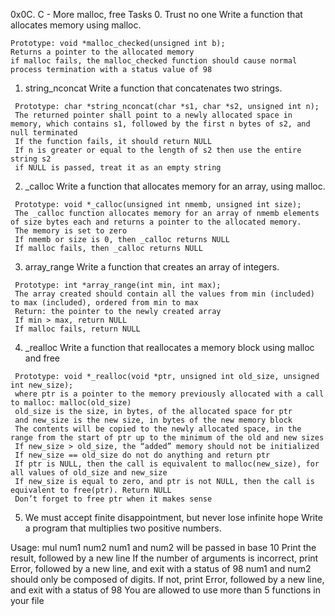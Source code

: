 0x0C. C - More malloc, free Tasks 0. Trust no one Write a function that allocates memory using malloc.

	Prototype: void *malloc_checked(unsigned int b);
	Returns a pointer to the allocated memory
	if malloc fails, the malloc_checked function should cause normal process termination with a status value of 98

  1.  string_nconcat Write a function that concatenates two strings.

     Prototype: char *string_nconcat(char *s1, char *s2, unsigned int n);
     The returned pointer shall point to a newly allocated space in memory, which contains s1, followed by the first n bytes of s2, and null terminated
     If the function fails, it should return NULL
     If n is greater or equal to the length of s2 then use the entire string s2
     if NULL is passed, treat it as an empty string

   2. _calloc Write a function that allocates memory for an array, using malloc.

     Prototype: void *_calloc(unsigned int nmemb, unsigned int size);
     The _calloc function allocates memory for an array of nmemb elements of size bytes each and returns a pointer to the allocated memory.
     The memory is set to zero
     If nmemb or size is 0, then _calloc returns NULL
     If malloc fails, then _calloc returns NULL

  3.  array_range Write a function that creates an array of integers.

     Prototype: int *array_range(int min, int max);
     The array created should contain all the values from min (included) to max (included), ordered from min to max
     Return: the pointer to the newly created array
     If min > max, return NULL
     If malloc fails, return NULL

   4.  _realloc Write a function that reallocates a memory block using malloc and free

     Prototype: void *_realloc(void *ptr, unsigned int old_size, unsigned int new_size);
     where ptr is a pointer to the memory previously allocated with a call to malloc: malloc(old_size)
     old_size is the size, in bytes, of the allocated space for ptr
     and new_size is the new size, in bytes of the new memory block
     The contents will be copied to the newly allocated space, in the range from the start of ptr up to the minimum of the old and new sizes
     If new_size > old_size, the “added” memory should not be initialized
     If new_size == old_size do not do anything and return ptr
     If ptr is NULL, then the call is equivalent to malloc(new_size), for all values of old_size and new_size
     If new_size is equal to zero, and ptr is not NULL, then the call is equivalent to free(ptr). Return NULL
     Don’t forget to free ptr when it makes sense
  5. We must accept finite disappointment, but never lose infinite hope Write a program that multiplies two positive numbers.

 Usage: mul num1 num2
 num1 and num2 will be passed in base 10
 Print the result, followed by a new line
 If the number of arguments is incorrect, print Error, followed by a new line, and exit with a status of 98
 num1 and num2 should only be composed of digits. If not, print Error, followed by a new line, and exit with a status of 98
 You are allowed to use more than 5 functions in your file

